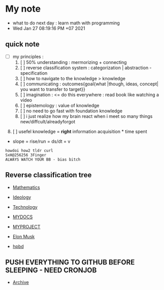 # My note
- what to do next day : learn math with programming 
- Wed Jan 27 08:19:16 PM +07 2021
## quick note
* [ ] my principles :
    1. [ ] 50% understanding : mermorizing + connecting
    2. [ ] reverse classification system : categorization | abstraction - specification
    3. [ ] how to navigate to the knowledge > knowledge
    4. [ ] communicating : outcomes{goal{what |though, ideas, concept| you want to transfer to target}}
    5. [ ] imagination : <= do this everywhere : read book like watching a video
    6. [ ] epistemology : value of knowledge
    7. [ ] no need to go fast with foundation knowledge 
    8. [ ] i just realize how my brain react when i meet so many things new/diffcult/alreadyforgot
8. [ ] usefel knowledge = **right** information acquisition * time spent
- slope = rise/run = ds/dt = v
```
howdoi how2 tldr curl
SxH@256256 3Finger
ALWAYS WATCH YOUR BB - bias bitch
```

## Reverse classification tree

* [Mathematics](Mathematics)
* [Ideology](Ideology)
* [Technology](Technology)

* [MYDOCS](MYDOCS)
* [MYPROJECT](MYPROJECT)

* [Elon Musk](Elon-Musk)
* [hpbd](hpbdMH)

## PUSH EVERYTHING TO GITHUB BEFORE SLEEPING - NEED CRONJOB
* [Archive](archive)
